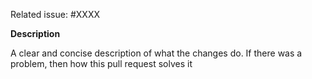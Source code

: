 Related issue: #XXXX

**Description**

A clear and concise description of what the changes do. If there was a problem, then how this pull request solves it
